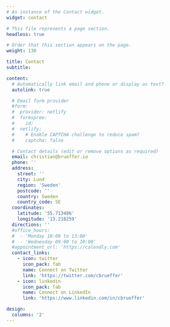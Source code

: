 ```yaml
---
# An instance of the Contact widget.
widget: contact

# This file represents a page section.
headless: true

# Order that this section appears on the page.
weight: 130

title: Contact
subtitle:

content:
  # Automatically link email and phone or display as text?
  autolink: true

  # Email form provider
  #form:
  #  provider: netlify
  #  formspree:
  #    id:
  #  netlify:
  #    # Enable CAPTCHA challenge to reduce spam?
  #    captcha: false

  # Contact details (edit or remove options as required)
  email: christian@brueffer.io
  phone: ''
  address:
    street: ''
    city: Lund
    region: 'Sweden'
    postcode: ''
    country: Sweden
    country_code: SE
  coordinates:
    latitude: '55.713486'
    longitude: '13.218259'
  directions: ''
  #office_hours:
  #  - 'Monday 10:00 to 13:00'
  #  - 'Wednesday 09:00 to 10:00'
  #appointment_url: 'https://calendly.com'
  contact_links:
    - icon: twitter
      icon_pack: fab
      name: Connect on Twitter
      link: 'https://twitter.com/cbrueffer'
    - icon: linkedin
      icon_pack: fab
      name: Connect on LinkedIn
      link: 'https://www.linkedin.com/in/cbrueffer'

design:
  columns: '2'
---
```

